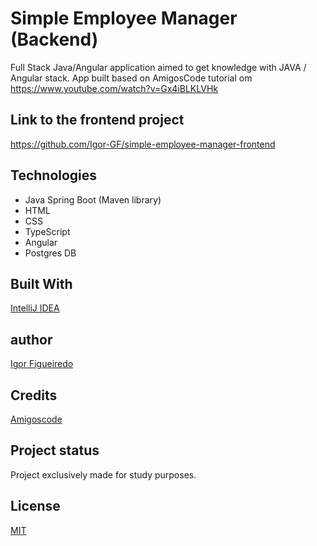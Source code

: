 # Simple Employee Manager (Backend)

Full Stack Java/Angular application aimed to get knowledge with JAVA / Angular stack.
App built based on AmigosCode tutorial om https://www.youtube.com/watch?v=Gx4iBLKLVHk

## Link to the frontend project
https://github.com/Igor-GF/simple-employee-manager-frontend

## Technologies
- Java Spring Boot (Maven library)
- HTML 
- CSS
- TypeScript
- Angular
- Postgres DB

## Built With
[IntelliJ IDEA](https://www.jetbrains.com/idea/)

## author
[Igor Figueiredo](https://github.com/Igor-GF)

## Credits
[Amigoscode](https://www.youtube.com/c/amigoscode)

## Project status
Project exclusively made for study purposes.

## License
[MIT](https://choosealicense.com/licenses/mit/)